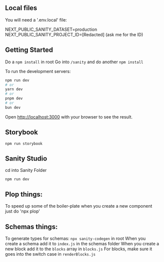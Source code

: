 ## Local files

You will need a '.env.local' file:

NEXT_PUBLIC_SANITY_DATASET=production
NEXT_PUBLIC_SANITY_PROJECT_ID=[Redacted] (ask me for the ID)


## Getting Started
Do a `npm install` in root
Go into `/sanity` and do another `npm install`

To run the development servers:

```bash
npm run dev
# or
yarn dev
# or
pnpm dev
# or
bun dev
```

Open [http://localhost:3000](http://localhost:3000) with your browser to see the result.


## Storybook

```npm run storybook```

## Sanity Studio

cd into Sanity Folder

```npm run dev```

## Plop things:

To speed up some of the boiler-plate when you create a new component just do 'npx plop'

## Schemas things:

To generate types for schemas: `npx sanity-codegen` in root
When you create a schema add it to `index.js` in the schemas folder
When you create a new block add it to the `blocks` array in `blocks.js`
For blocks, make sure it goes into the switch case in `renderBlocks.js`
